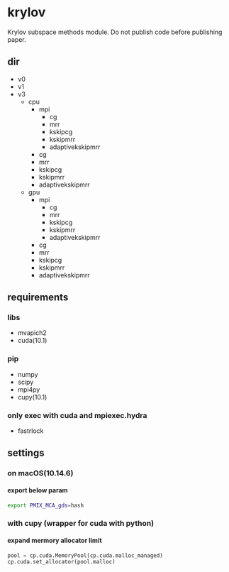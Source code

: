 # krylov

Krylov subspace methods module.
Do not publish code before publishing paper.

## dir
- v0
- v1
- v3
  - cpu
    - mpi
      - cg
      - mrr
      - kskipcg
      - kskipmrr
      - adaptivekskipmrr
    - cg
    - mrr
    - kskipcg
    - kskipmrr
    - adaptivekskipmrr
  - gpu
    - mpi
      - cg
      - mrr
      - kskipcg
      - kskipmrr
      - adaptivekskipmrr
    - cg
    - mrr
    - kskipcg
    - kskipmrr
    - adaptivekskipmrr

## requirements

### libs

- mvapich2
- cuda(10.1)

### pip

- numpy
- scipy
- mpi4py
- cupy(10.1)

### only exec with cuda and mpiexec.hydra

- fastrlock

## settings

### on macOS(10.14.6)

#### export below param

``` sh
export PMIX_MCA_gds=hash
```

### with cupy (wrapper for cuda with python)

#### expand mermory allocator limit

```py
pool = cp.cuda.MemoryPool(cp.cuda.malloc_managed)
cp.cuda.set_allocator(pool.malloc)
```
